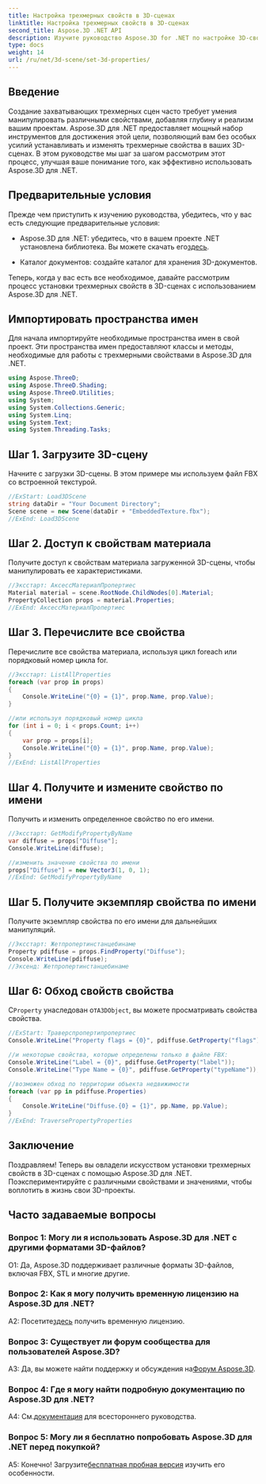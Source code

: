 ```yaml
---
title: Настройка трехмерных свойств в 3D-сценах
linktitle: Настройка трехмерных свойств в 3D-сценах
second_title: Aspose.3D .NET API
description: Изучите руководство Aspose.3D for .NET по настройке 3D-свойств. Учитесь шаг за шагом на примерах кода. Совершенствуйте свои навыки манипулирования 3D-сценой.
type: docs
weight: 14
url: /ru/net/3d-scene/set-3d-properties/
---
```

## Введение

Создание захватывающих трехмерных сцен часто требует умения манипулировать различными свойствами, добавляя глубину и реализм вашим проектам. Aspose.3D для .NET предоставляет мощный набор инструментов для достижения этой цели, позволяющий вам без особых усилий устанавливать и изменять трехмерные свойства в ваших 3D-сценах. В этом руководстве мы шаг за шагом рассмотрим этот процесс, улучшая ваше понимание того, как эффективно использовать Aspose.3D для .NET.

## Предварительные условия

Прежде чем приступить к изучению руководства, убедитесь, что у вас есть следующие предварительные условия:

-  Aspose.3D для .NET: убедитесь, что в вашем проекте .NET установлена библиотека. Вы можете скачать его[здесь](https://releases.aspose.com/3d/net/).

- Каталог документов: создайте каталог для хранения 3D-документов.

Теперь, когда у вас есть все необходимое, давайте рассмотрим процесс установки трехмерных свойств в 3D-сценах с использованием Aspose.3D для .NET.

## Импортировать пространства имен

Для начала импортируйте необходимые пространства имен в свой проект. Эти пространства имен предоставляют классы и методы, необходимые для работы с трехмерными свойствами в Aspose.3D для .NET.

```csharp
using Aspose.ThreeD;
using Aspose.ThreeD.Shading;
using Aspose.ThreeD.Utilities;
using System;
using System.Collections.Generic;
using System.Linq;
using System.Text;
using System.Threading.Tasks;
```

## Шаг 1. Загрузите 3D-сцену

Начните с загрузки 3D-сцены. В этом примере мы используем файл FBX со встроенной текстурой.

```csharp
//ExStart: Load3DScene
string dataDir = "Your Document Directory";
Scene scene = new Scene(dataDir + "EmbeddedTexture.fbx");
//ExEnd: Load3DScene
```

## Шаг 2. Доступ к свойствам материала

Получите доступ к свойствам материала загруженной 3D-сцены, чтобы манипулировать ее характеристиками.

```csharp
//Эксстарт: АксессМатериалПропертиес
Material material = scene.RootNode.ChildNodes[0].Material;
PropertyCollection props = material.Properties;
//ExEnd: АксессМатериалПропертиес
```

## Шаг 3. Перечислите все свойства

Перечислите все свойства материала, используя цикл foreach или порядковый номер цикла for.

```csharp
//Эксстарт: ListAllProperties
foreach (var prop in props)
{
    Console.WriteLine("{0} = {1}", prop.Name, prop.Value);
}

//или используя порядковый номер цикла
for (int i = 0; i < props.Count; i++)
{
    var prop = props[i];
    Console.WriteLine("{0} = {1}", prop.Name, prop.Value);
}
//ExEnd: ListAllProperties
```

## Шаг 4. Получите и измените свойство по имени

Получить и изменить определенное свойство по его имени.

```csharp
//Эксстарт: GetModifyPropertyByName
var diffuse = props["Diffuse"];
Console.WriteLine(diffuse);

//изменить значение свойства по имени
props["Diffuse"] = new Vector3(1, 0, 1);
//ExEnd: GetModifyPropertyByName
```

## Шаг 5. Получите экземпляр свойства по имени

Получите экземпляр свойства по его имени для дальнейших манипуляций.

```csharp
//Эксстарт: Жетпропертинстанцебинаме
Property pdiffuse = props.FindProperty("Diffuse");
Console.WriteLine(pdiffuse);
//Эксенд: Жетпропертинстанцебинаме
```

## Шаг 6: Обход свойств свойства

 С`Property` унаследован от`A3DObject`, вы можете просматривать свойства свойства.

```csharp
//ExStart: Траверспропертипропертиес
Console.WriteLine("Property flags = {0}", pdiffuse.GetProperty("flags"));

//и некоторые свойства, которые определены только в файле FBX:
Console.WriteLine("Label = {0}", pdiffuse.GetProperty("label"));
Console.WriteLine("Type Name = {0}", pdiffuse.GetProperty("typeName"));

//возможен обход по территории объекта недвижимости
foreach (var pp in pdiffuse.Properties)
{
    Console.WriteLine("Diffuse.{0} = {1}", pp.Name, pp.Value);
}
//ExEnd: TraversePropertyProperties
```

## Заключение

Поздравляем! Теперь вы овладели искусством установки трехмерных свойств в 3D-сценах с помощью Aspose.3D для .NET. Поэкспериментируйте с различными свойствами и значениями, чтобы воплотить в жизнь свои 3D-проекты.

## Часто задаваемые вопросы

### Вопрос 1: Могу ли я использовать Aspose.3D для .NET с другими форматами 3D-файлов?

О1: Да, Aspose.3D поддерживает различные форматы 3D-файлов, включая FBX, STL и многие другие.

### Вопрос 2: Как я могу получить временную лицензию на Aspose.3D для .NET?

 А2: Посетите[здесь](https://purchase.aspose.com/temporary-license/) получить временную лицензию.

### Вопрос 3: Существует ли форум сообщества для пользователей Aspose.3D?

 A3: Да, вы можете найти поддержку и обсуждения на[Форум Aspose.3D](https://forum.aspose.com/c/3d/18).

### Вопрос 4: Где я могу найти подробную документацию по Aspose.3D для .NET?

 А4: См.[документация](https://reference.aspose.com/3d/net/) для всестороннего руководства.

### Вопрос 5: Могу ли я бесплатно попробовать Aspose.3D для .NET перед покупкой?

 А5: Конечно! Загрузите[бесплатная пробная версия](https://releases.aspose.com/) изучить его особенности.
